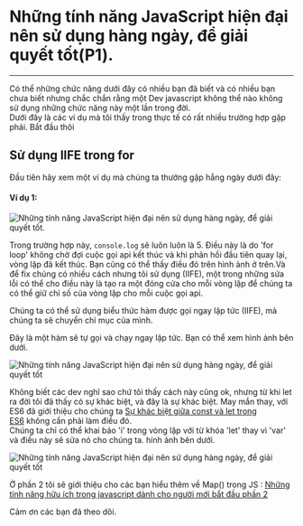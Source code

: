 # Những tính năng JavaScript hiện đại nên sử dụng hàng ngày, để giải quyết tốt(P1).
---
Có thể những chức năng dưới đây có nhiều bạn đã biết và có nhiều bạn chưa biết nhưng chắc chắn rằng một Dev javascript không thể nào không sử dụng những chức năng này một lần trong đời.  
Dưới đây là các ví dụ mà tôi thấy trong thực tế có rất nhiều trường hợp gặp phải. Bắt đầu thôi

## Sử dụng IIFE trong for

Đầu tiên hãy xem một ví dụ mà chúng ta thường gặp hẳng ngày dưới đây:

#### Ví dụ 1:

![Những tính năng JavaScript hiện đại nên sử dụng hàng ngày, để giải quyết tốt.](https://image.ibb.co/hpyK2y/Screen_Shot_2018_06_13_at_9_08_14_AM.png)

Trong trường hợp này, `console.log` sẽ luôn luôn là 5. Điều này là do 'for loop' không chờ đợi cuộc gọi api kết thúc và khi phản hồi đầu tiên quay lại, vòng lặp đã kết thúc. Bạn cũng có thể thấy điều đó trên hình ảnh ở trên.Và để fix chúng có nhiều cách nhưng tôi sử dụng (IIFE), một trong những sửa lỗi có thể cho điều này là tạo ra một đóng cửa cho mỗi vòng lặp để chúng ta có thể giữ chỉ số của vòng lặp cho mỗi cuộc gọi api.

Chúng ta có thể sử dụng biểu thức hàm được gọi ngay lập tức (IIFE), mà chúng ta sẽ chuyển chỉ mục của mình.

Đây là một hàm sẽ tự gọi và chạy ngay lập tức. Bạn có thể xem hình ảnh bên dưới.

![Những tính năng JavaScript hiện đại nên sử dụng hàng ngày, để giải quyết tốt](https://image.ibb.co/ceYV9d/Screen_Shot_2018_06_13_at_9_10_40_AM.png)

Không biết các dev nghĩ sao chứ tôi thấy cách này cũng ok, nhưng từ khi let ra đời tôi đã thấy có sự khác biệt, và đây là sự khác biệt. May mắn thay, với ES6 đã giới thiệu cho chúng ta [Sự khác biệt giữa const và let trong ES6](https://anonystick.com/blog-developer/const-let-var-difference-so-sanh-nhanh-cho-nhung-nguoi-luoi-doc-2020112452574724) không cần phải làm điều đó.  
Chúng ta chỉ có thể khai báo 'i' trong vòng lặp với từ khóa 'let' thay vì 'var' và điều này sẽ sửa nó cho chúng ta. hính ảnh bên dưới.

![Những tính năng JavaScript hiện đại nên sử dụng hàng ngày, để giải quyết tốt](https://image.ibb.co/mtVcpd/Screen_Shot_2018_06_13_at_9_11_13_AM.png)

Ở phần 2 tôi sẽ giới thiệu cho các bạn hiểu thêm về Map() trong JS : [Những tính năng hữu ích trong javascript dành cho người mới bắt đầu phần 2](https://anonystick.com/blog-developer/nhung-tinh-nang-javascript-hien-dai-nen-su-dung-hang-ngay-de-giai-quyet-totp2-S5elcQ86.jsx)

Cảm ơn các bạn đã theo dõi.